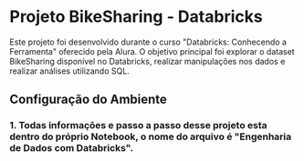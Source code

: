 # Projeto BikeSharing - Databricks

Este projeto foi desenvolvido durante o curso "Databricks: Conhecendo a Ferramenta" oferecido pela Alura. O objetivo principal foi explorar o dataset BikeSharing disponível no Databricks, realizar manipulações nos dados e realizar análises utilizando SQL.

## Configuração do Ambiente

### 1. Todas informações e passo a passo desse projeto esta dentro do próprio Notebook, o nome do arquivo é  "Engenharia de Dados com Databricks".
